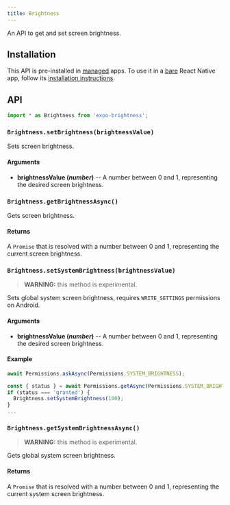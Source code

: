 ```yaml
---
title: Brightness
---
```


An API to get and set screen brightness.

## Installation

This API is pre-installed in [managed](../../introduction/managed-vs-bare/#managed-workflow) apps. To use it in a [bare](../../introduction/managed-vs-bare/#bare-workflow) React Native app, follow its [installation instructions](https://github.com/expo/expo/tree/master/packages/expo-brightness).

## API

```js
import * as Brightness from 'expo-brightness';
```

### `Brightness.setBrightness(brightnessValue)`

Sets screen brightness.

#### Arguments

- **brightnessValue (_number_)** -- A number between 0 and 1, representing the desired screen brightness.

### `Brightness.getBrightnessAsync()`

Gets screen brightness.

#### Returns

A `Promise` that is resolved with a number between 0 and 1, representing the current screen brightness.

### `Brightness.setSystemBrightness(brightnessValue)`

> **WARNING:** this method is experimental.

Sets global system screen brightness, requires `WRITE_SETTINGS` permissions on Android.

#### Arguments

- **brightnessValue (_number_)** -- A number between 0 and 1, representing the desired screen brightness.

#### Example

```javascript
await Permissions.askAsync(Permissions.SYSTEM_BRIGHTNESS);

const { status } = await Permissions.getAsync(Permissions.SYSTEM_BRIGHTNESS);
if (status === 'granted') {
  Brightness.setSystemBrightness(100);
}
...
```

### `Brightness.getSystemBrightnessAsync()`

> **WARNING:** this method is experimental.

Gets global system screen brightness.

#### Returns

A `Promise` that is resolved with a number between 0 and 1, representing the current system screen brightness.
